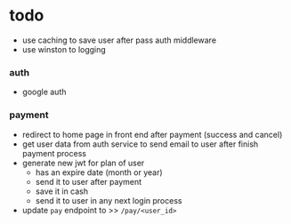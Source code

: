 # todo

- use caching to save user after pass auth middleware
- use winston to logging

<!-- - req.socket.remoteAddress() -->

### auth

- google auth

### payment

- redirect to home page in front end after payment (success and cancel)
- get user data from auth service to send email to user after finish payment process
- generate new jwt for plan of user
  - has an expire date (month or year)
  - send it to user after payment
  - save it in cash
  - send it to user in any next login process
- update `pay` endpoint to >> `/pay/<user_id>`
<!-- - build payment by card (using strip) -->
